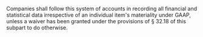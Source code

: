Companies shall follow this system of accounts in recording all financial and statistical data irrespective of an individual item's materiality under GAAP, unless a waiver has been granted under the provisions of § 32.18 of this subpart to do otherwise.

